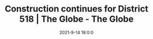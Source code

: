 ---
"title": "Construction continues for District 518 | The Globe - The Globe"
"date": "2021-9-14 18:0:0"
"feed_name": "GOOGLENEWS"
"feed_website": "https://news.google.com/rss/search?q=oil%26gas%7Cdrilling%7Cmining%7Cconstruction%7Cindustrial&hl=en-US&gl=US&ceid=US:en"
"feed_rss": "https://news.google.com/rss/search?q=oil%26gas%7Cdrilling%7Cmining%7Cconstruction%7Cindustrial&hl=en-US&gl=US&ceid=US:en"
"link": "https://www.dglobe.com/news/education/7194382-Construction-continues-for-District-518"
"file": "_posts/2021-1-1-d42bd22f6146490a070cf9509b8186716b562860.md"
"accident": "0"
"drilling": "0"
---